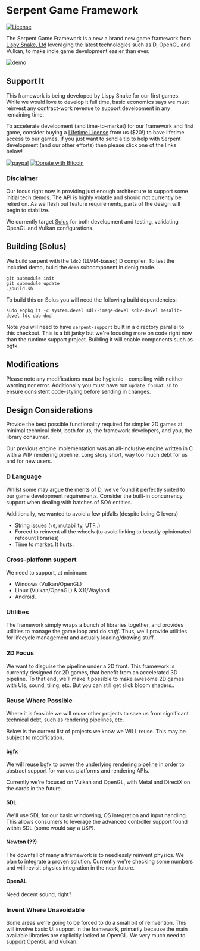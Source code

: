 # Serpent Game Framework

[![License](https://img.shields.io/badge/License-ZLib-blue.svg)](https://opensource.org/licenses/ZLib)

The Serpent Game Framework is a new a brand new game framework from [Lispy Snake, Ltd](https://lispysnake.com) leveraging
the latest technologies such as D, OpenGL and Vulkan, to make indie game
development easier than ever.

![demo](https://github.com/lispysnake/serpent/raw/master/.github/screenshot.png)

## Support It

This framework is being developed by Lispy Snake for our first games.
While we would love to develop it full time, basic economics says we
must reinvest any contract-work revenue to support development in
any remaining time.

To accelerate development (and time-to-market) for our framework
and first game, consider buying a [Lifetime License](https://lispysnake.com/the-game-raiser) from
us ($20!) to have lifetime access to our games. If you just want to send a tip
to help with Serpent development (and our other efforts) then please click one
of the links below!

[![paypal](https://www.paypalobjects.com/en_US/i/btn/btn_donateCC_LG.gif)](https://www.paypal.com/cgi-bin/webscr?cmd=_s-xclick&hosted_button_id=VYHL9CEFSNCVA) [![Donate with Bitcoin](https://en.cryptobadges.io/badge/small/168AkAQszA7mZSv2epzYoPq4qnefiyhAKG)](https://en.cryptobadges.io/donate/168AkAQszA7mZSv2epzYoPq4qnefiyhAKG)


### Disclaimer

Our focus right now is providing just enough architecture to support some
initial tech demos. The API is highly volatile and should not currently
be relied on. As we flesh out feature requirements, parts of the design
will begin to stabilize.

We currently target [Solus](https://getsol.us/home/) for both development
and testing, validating OpenGL and Vulkan configurations.


## Building (Solus)

We build serpent with the `ldc2` (LLVM-based) D compiler. To test the
included demo, build the `demo` subcomponent in denig mode.

    git submodule init
    git submodule update
    ./build.sh
    
To build this on Solus you will need the following build dependencies:

	sudo eopkg it -c system.devel sdl2-image-devel sdl2-devel mesalib-devel ldc dub dmd

Note you will need to have `serpent-support` built in a directory
parallel to this checkout. This is a bit janky but we're focusing
more on code right now than the runtime support project. Building
it will enable components such as bgfx.

## Modifications

Please note any modifications must be hygienic - compiling with neither
warning nor error. Additionally you must have run `update_format.sh` to
ensure consistent code-styling before sending in changes.

## Design Considerations

Provide the best possible functionality required for simpler 2D games
at minimal technical debt, both for us, the framework developers, and
you, the library consumer.

Our previous engine implementation was an all-inclusive engine written
in C with a WIP rendering pipeline. Long story short, way too much
debt for us and for new users.

### D Language

Whilst some may argue the merits of D, we've found it perfectly suited
to our game development requirements. Consider the built-in concurrency
support when dealing with batches of SOA entities.

Additionally, we wanted to avoid a few pitfalls (despite being C lovers)

 - String issues (`\0`, mutability, UTF..)
 - Forced to reinvent all the wheels (to avoid linking to beastly opinionated refcount libraries)
 - Time to market. It hurts.

### Cross-platform support

We need to support, at minimum:

 - Windows (Vulkan/OpenGL)
 - Linux (Vulkan/OpenGL) & X11/Wayland
 - Android.

### Utilities

The framework simply wraps a bunch of libraries together, and provides utilities
to manage the game loop and do *stuff*. Thus, we'll provide utilities for
lifecycle management and actually loading/drawing stuff.

### 2D Focus

We want to disguise the pipeline under a 2D front. This framework is currently
designed for 2D games, that benefit from an accelerated 3D pipeline.
To that end, we'll make it possible to make awesome 2D games with UIs,
sound, tiling, etc. But you can still get slick bloom shaders..

### Reuse Where Possible

Where it is feasible we will reuse other projects to save us from
significant technical debt, such as rendering pipelines, etc.

Below is the current list of projects we know we WILL reuse. This may
be subject to modification.

#### bgfx

We will reuse bgfx to power the underlying rendering pipeline in
order to abstract support for various platforms and rendering APIs.

Currently we're focused on Vulkan and OpenGL, with Metal and DirectX
on the cards in the future.

#### SDL

We'll use SDL for our basic windowing, OS integration and input
handling. This allows consumers to leverage the advanced controller
support found within SDL (some would say a USP).

#### Newton (??)

The downfall of many a framework is to needlessly reinvent physics.
We plan to integrate a proven solution. Currently we're checking
some numbers and will revisit physics integration in the near future.

#### OpenAL

Need decent sound, right?

### Invent Where Unavoidable

Some areas we're going to be forced to do a small bit of reinvention.
This will involve basic UI support in the framework, primarily because
the main available libraries are explicitly locked to OpenGL. We very
much need to support OpenGL **and** Vulkan.
